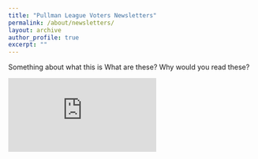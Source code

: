 ```yaml
---
title: "Pullman League Voters Newsletters"
permalink: /about/newsletters/
layout: archive
author_profile: true
excerpt: ""
---
```


Something about what this is
What are these? Why would you read these? 

![Newsletter March 2021](https://lwvpullman.github.io/LeagueWebsite/assets/PDFs/VoterNewsletters3/2021-3.pdf)
